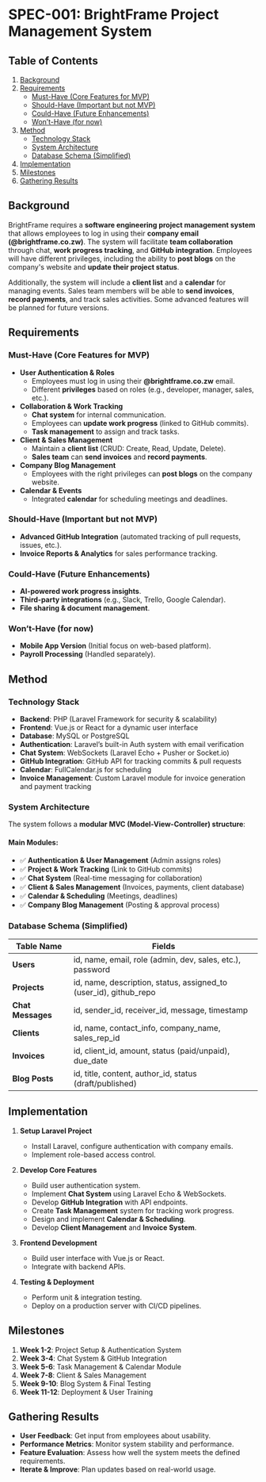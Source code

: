 # SPEC-001: BrightFrame Project Management System

## Table of Contents
1. [Background](#background)
2. [Requirements](#requirements)
   - [Must-Have (Core Features for MVP)](#must-have-core-features-for-mvp)
   - [Should-Have (Important but not MVP)](#should-have-important-but-not-mvp)
   - [Could-Have (Future Enhancements)](#could-have-future-enhancements)
   - [Won’t-Have (for now)](#wont-have-for-now)
3. [Method](#method)
   - [Technology Stack](#technology-stack)
   - [System Architecture](#system-architecture)
   - [Database Schema (Simplified)](#database-schema-simplified)
4. [Implementation](#implementation)
5. [Milestones](#milestones)
6. [Gathering Results](#gathering-results)

## Background

BrightFrame requires a **software engineering project management system** that allows employees to log in using their **company email (@brightframe.co.zw)**. The system will facilitate **team collaboration** through chat, **work progress tracking**, and **GitHub integration**. Employees will have different privileges, including the ability to **post blogs** on the company's website and **update their project status**.  

Additionally, the system will include a **client list** and a **calendar** for managing events. Sales team members will be able to **send invoices**, **record payments**, and track sales activities. Some advanced features will be planned for future versions.

## Requirements

### Must-Have (Core Features for MVP)
- **User Authentication & Roles**
  - Employees must log in using their **@brightframe.co.zw** email.
  - Different **privileges** based on roles (e.g., developer, manager, sales, etc.).
- **Collaboration & Work Tracking**
  - **Chat system** for internal communication.
  - Employees can **update work progress** (linked to GitHub commits).
  - **Task management** to assign and track tasks.
- **Client & Sales Management**
  - Maintain a **client list** (CRUD: Create, Read, Update, Delete).
  - **Sales team** can **send invoices** and **record payments**.
- **Company Blog Management**
  - Employees with the right privileges can **post blogs** on the company website.
- **Calendar & Events**
  - Integrated **calendar** for scheduling meetings and deadlines.

### Should-Have (Important but not MVP)
- **Advanced GitHub Integration** (automated tracking of pull requests, issues, etc.).
- **Invoice Reports & Analytics** for sales performance tracking.

### Could-Have (Future Enhancements)
- **AI-powered work progress insights**.
- **Third-party integrations** (e.g., Slack, Trello, Google Calendar).
- **File sharing & document management**.

### Won’t-Have (for now)
- **Mobile App Version** (Initial focus on web-based platform).
- **Payroll Processing** (Handled separately).

## Method

### Technology Stack
- **Backend**: PHP (Laravel Framework for security & scalability)
- **Frontend**: Vue.js or React for a dynamic user interface
- **Database**: MySQL or PostgreSQL
- **Authentication**: Laravel’s built-in Auth system with email verification
- **Chat System**: WebSockets (Laravel Echo + Pusher or Socket.io)
- **GitHub Integration**: GitHub API for tracking commits & pull requests
- **Calendar**: FullCalendar.js for scheduling
- **Invoice Management**: Custom Laravel module for invoice generation and payment tracking

### System Architecture
The system follows a **modular MVC (Model-View-Controller) structure**:

#### Main Modules:
- ✅ **Authentication & User Management** (Admin assigns roles)
- ✅ **Project & Work Tracking** (Link to GitHub commits)
- ✅ **Chat System** (Real-time messaging for collaboration)
- ✅ **Client & Sales Management** (Invoices, payments, client database)
- ✅ **Calendar & Scheduling** (Meetings, deadlines)
- ✅ **Company Blog Management** (Posting & approval process)

### Database Schema (Simplified)
| Table Name      | Fields |
|----------------|--------|
| **Users**      | id, name, email, role (admin, dev, sales, etc.), password |
| **Projects**   | id, name, description, status, assigned_to (user_id), github_repo |
| **Chat Messages** | id, sender_id, receiver_id, message, timestamp |
| **Clients**    | id, name, contact_info, company_name, sales_rep_id |
| **Invoices**   | id, client_id, amount, status (paid/unpaid), due_date |
| **Blog Posts** | id, title, content, author_id, status (draft/published) |

## Implementation

1. **Setup Laravel Project**  
   - Install Laravel, configure authentication with company emails.  
   - Implement role-based access control.  

2. **Develop Core Features**  
   - Build user authentication system.  
   - Implement **Chat System** using Laravel Echo & WebSockets.  
   - Develop **GitHub Integration** with API endpoints.  
   - Create **Task Management** system for tracking work progress.  
   - Design and implement **Calendar & Scheduling**.  
   - Develop **Client Management** and **Invoice System**.  

3. **Frontend Development**  
   - Build user interface with Vue.js or React.  
   - Integrate with backend APIs.  

4. **Testing & Deployment**  
   - Perform unit & integration testing.  
   - Deploy on a production server with CI/CD pipelines.  

## Milestones

1. **Week 1-2**: Project Setup & Authentication System  
2. **Week 3-4**: Chat System & GitHub Integration  
3. **Week 5-6**: Task Management & Calendar Module  
4. **Week 7-8**: Client & Sales Management  
5. **Week 9-10**: Blog System & Final Testing  
6. **Week 11-12**: Deployment & User Training  

## Gathering Results

- **User Feedback**: Get input from employees about usability.  
- **Performance Metrics**: Monitor system stability and performance.  
- **Feature Evaluation**: Assess how well the system meets the defined requirements.  
- **Iterate & Improve**: Plan updates based on real-world usage.  
